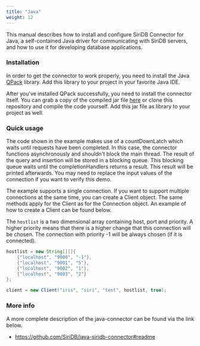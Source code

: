 ```yaml
---
title: "Java"
weight: 12
---
```


This manual describes how to install and configure SiriDB Connector for Java, a self-contained Java driver for communicating with SiriDB servers, and how to use it for developing database applications.

### Installation

In order to get the connector to work properly, you need to install the Java [QPack](https://github.com/transceptor-technology/java-qpack) library. Add this library to your project in your favorite Java IDE.

After you've installed QPack successfully, you need to install the connector itself. You can grab a copy of the compiled jar file [here](https://github.com/SiriDB/java-siridb-connector/releases/latest) or clone this repository and compile the code yourself. Add this jar file as library to your project as well.

### Quick usage

The code shown in the example makes use of a countDownLatch which waits until requests have been completed. In this case, the connector functions asynchronously and shouldn't block the main thread. The result of the query and insertion will be stored in a blocking queue. This blocking queue waits until the completionHandlers returns a result. This result will be printed afterwards. You may need to replace the input values of the connection if you want to verify this demo.

The example supports a single connection. If you want to support multiple connections at the same time, you can create a Client object. The same methods apply for the Client as for the Connection object. An example of how to create a Client can be found below.

The `hostlist` is a two dimensional array containing host, port and priority. A higher priority means that there is a higher change that this connection will be chosen. The connection with priority -1 will be always chosen (if it is connected).

```Java
hostlist = new String[][]{
    {"localhost", "9000", "-1"},
    {"localhost", "9001", "5"},
    {"localhost", "9002", "1"},
    {"localhost", "9003", "2"}
};

client = new Client("iris", "siri", "test", hostlist, true);
```

### More info

A more complete description of the java-connector can be found via the link below.

- https://github.com/SiriDB/java-siridb-connector#readme
